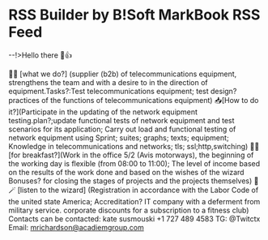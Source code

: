 # RSS Builder by B!Soft MarkBook RSS Feed
  
 --!>Hello there 👋👍


🙋‍♀️ [what we do?] (supplier (b2b) of telecommunications equipment, strengthens the team and with a desire to  in the direction of equipment.Tasks?:Test telecommunications equipment; test design? practices of the functions of telecommunications equipment)
📥[How to do it?](Participate in the updating of the network equipment testing.plan?;update functional tests of network equipment and test scenarios for its application; Carry out load and functional testing of network equipment using Sprint; suites; graphs; texts; equipment;  Knowledge in telecommunications and networks; tls; ssl;http,switching)
🍪🍔 [for breakfast?](Work in the office 5/2 (Avis motorways), the beginning of the working day is flexible (from 08:00 to 11:00); The level of income based on the results of the work done and based on the wishes of the wizard Bonuses? for closing the stages of projects and the projects themselves)
🧙🪄 [listen to the wizard] (Registration in accordance with the Labor Code of the united state America; Accreditation?  IT company with a deferment from military service. corporate discounts for a subscription to a fitness club)
Contacts can be contacted:
kate susmouski
+1 727 489 4583
TG: @Twitctx
Email: mrichardson@acadiemgroup.com


